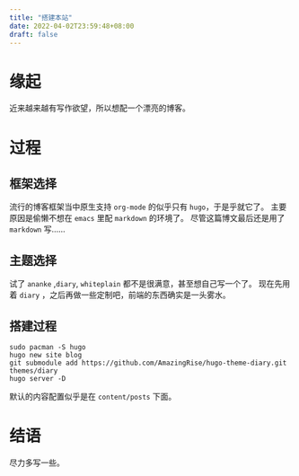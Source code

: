 ```yaml
---
title: "搭建本站"
date: 2022-04-02T23:59:48+08:00
draft: false
---
```

<!-- 搭建 hugo 的过程记录 -->
<!-- <\!--more-\-> -->

# 缘起
近来越来越有写作欲望，所以想配一个漂亮的博客。
# 过程
## 框架选择
流行的博客框架当中原生支持 ```org-mode``` 的似乎只有 ```hugo```，于是乎就它了。
主要原因是偷懒不想在 ```emacs``` 里配 ```markdown``` 的环境了。
尽管这篇博文最后还是用了 ```markdown``` 写……

## 主题选择
试了 ```ananke``` ,```diary```, ```whiteplain``` 都不是很满意，甚至想自己写一个了。
现在先用着 ```diary``` ，之后再做一些定制吧，前端的东西确实是一头雾水。
## 搭建过程
```
sudo pacman -S hugo
hugo new site blog
git submodule add https://github.com/AmazingRise/hugo-theme-diary.git themes/diary
hugo server -D
```
默认的内容配置似乎是在 ```content/posts``` 下面。
# 结语
尽力多写一些。
